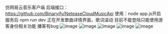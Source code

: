 仿网易云音乐客户端
后端接口：https://github.com/Binaryify/NeteaseCloudMusicApi
使用：node app.js开启服务后 npm run dev
正在开发歌曲详情界面，歌词滚动
目前不能登陆只能使用游客身份相关功能
播客有bug
![image](https://github.com/clcdl/wangyi/blob/main/%E5%A4%A7%E6%A6%82%E5%8A%9F%E8%83%BD%E5%9B%BE%E7%89%87/%E4%B8%BB%E9%A1%B5.png)
![image](https://github.com/clcdl/wangyi/blob/main/%E5%A4%A7%E6%A6%82%E5%8A%9F%E8%83%BD%E5%9B%BE%E7%89%87/%E5%88%86%E7%B1%BB.png)
![image](https://github.com/clcdl/wangyi/blob/main/%E5%A4%A7%E6%A6%82%E5%8A%9F%E8%83%BD%E5%9B%BE%E7%89%87/%E6%8E%92%E8%A1%8C%E6%A6%9C.png)
![image](https://github.com/clcdl/wangyi/blob/main/%E5%A4%A7%E6%A6%82%E5%8A%9F%E8%83%BD%E5%9B%BE%E7%89%87/%E6%AD%8C%E5%8D%95.png)
![image](https://github.com/clcdl/wangyi/blob/main/%E5%A4%A7%E6%A6%82%E5%8A%9F%E8%83%BD%E5%9B%BE%E7%89%87/%E6%AD%8C%E6%9B%B2%E5%88%97%E8%A1%A8.png)
